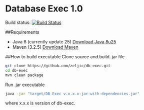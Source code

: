 Database Exec 1.0
===
Build status: [![Build Status](https://travis-ci.org/zeljic/db-exec.svg?branch=master)](https://travis-ci.org/zeljic/db-exec)  

##Requirements
- Java 8 (currently update 25) [Download Java 8u25](http://www.oracle.com/technetwork/java/javase/downloads/jdk8-downloads-2133151.html)
- Maven (3.2.5) [Download Maven](http://maven.apache.org/download.cgi)

##How to build executable
Clone source and build .jar file
```bash
git clone https://github.com/zeljic/db-exec.git
cd db-exec
mvn clean package
```

Run .jar executable
```bash
java -jar "target/DB Exec v.x.x.x-jar-with-dependencies.jar"
```
where x.x.x is version of db-exec.